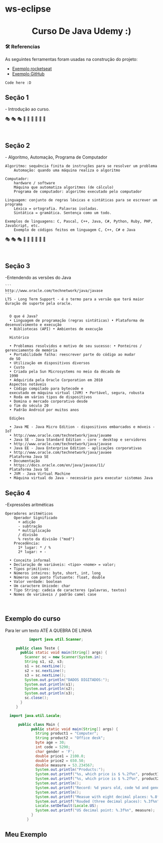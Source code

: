 # ws-eclipse
<h1 align="center">Curso De Java Udemy :)</h1>

### 🛠 Referencias 

As seguintes ferramentas foram usadas na construção do projeto:

- [Exemplo rocketseat](https://blog.rocketseat.com.br/como-fazer-um-bom-readme/#-t-tulo-e-descri-o)
- [Exemplo GitHub](https://docs.github.com/pt/get-started/writing-on-github/getting-started-with-writing-and-formatting-on-github/basic-writing-and-formatting-syntax)



```
Code here :D
```



<h2><b>Seção 1</b></h2>
  - Introdução ao curso.

:performing_arts:	:performing_arts:	:performing_arts:	 :rainbow:	:rainbow:	:rainbow:	:dizzy:	:dizzy:	:dizzy:	

  <br>  
  
<h2><b>Seção 2</b></h2>
    - Algoritmo, Automação, Programa  de Computador
    
    Algoritmo: sequência finita de instruções para se resolver um problema
        Automação: quando uma máquina realiza o algoritmo
    
    Computador:
        hardware / software
        Máquina que automatiza algoritmos (de cálculo)
        Programa de computador: algoritmo executado pelo computador

    Linguagem: conjunto de regras léxicas e sintáticas para se escrever um programa
        Léxica = ortografia. Palavras isoladas.
        Sintática = gramática. Sentença como um todo.

    Exemplos de linguagens: C, Pascal, C++, Java, C#, Python, Ruby, PHP, JavaScript, etc.
        Exemplo de códigos feitos em linguagem C, C++, C# e Java

:performing_arts:	:performing_arts:	:performing_arts:	 :rainbow:	:rainbow:	:rainbow:	:dizzy:	:dizzy:	:dizzy:	

  <br>  
  
<h2><b>Seção 3</b></h2>
   -Entendendo as versões do Java

    ```
    http://www.oracle.com/technetwork/java/javase
    ```
    LTS - Long Term Support - é o termo para a versão que terá maior duração de suporte pela oracle.
    

      O que é Java?
      • Linguagem de programação (regras sintáticas) • Plataforma de desenvolvimento e execução
      • Bibliotecas (API) • Ambientes de execução
      
      Histórico
      
      • Problemas resolvidos e motivo de seu sucesso: • Ponteiros / gerenciamento de memória
      • Portabilidade falha: reescrever parte do código ao mudar
      de SO
      • Utilização em dispositivos diversos
      • Custo
      • Criada pela Sun Microsystems no meio da década de
      1990
      • Adquirida pela Oracle Corporation em 2010
      Aspectos notáveis
      • Código compilado para bytecode e
      executado em máquina virtual (JVM) • Portável, segura, robusta
      • Roda em vários tipos de dispositivos
      • Domina o mercado corporativo desde
      o fim do século 20
      • Padrão Android por muitos anos
      
      Edições
      
      • Java ME - Java Micro Edition - dispositivos embarcados e móveis - IoT
      • http://www.oracle.com/technetwork/java/javame
      • Java SE - Java Standard Edition - core - desktop e servidores
      • http://www.oracle.com/technetwork/java/javase
      • Java EE - Java Enterprise Edition - aplicações corporativas
      • http://www.oracle.com/technetwork/java/javaee
      Plataforma Java SE
      • Documentação
      • https://docs.oracle.com/en/java/javase/11/
      Plataforma Java SE
      • JVM - Java Virtual Machine
      • Máquina virtual do Java - necessário para executar sistemas Java

<h2><b>Seção 4</b></h2>
   -Expressões aritméticas
   
    Operadores aritméticos
        Operador Significado
          + adição
          - subtração
          * multiplicação
          / divisão
          % resto da divisão ("mod")
        Precedência:
          1º lugar: * / %
          2º lugar: + -
          
      • Conceito informal
      • Declaração de variáveis: <tipo> <nome> = valor;
      • Tipos primitivos:
      • Números inteiros: byte, short, int, long
      • Números com ponto flutuante: float, double
      • Valor verdade: boolean
      • Um caractere Unicode: char
      • Tipo String: cadeia de caracteres (palavras, textos)
      • Nomes de variáveis / padrão camel case
      
      
      
 
 
 
<br>
<h2> Exemplo do curso </h2>
<p>Para ler um texto ATÉ A QUEBRA DE LINHA</p>
 
 
 ```java
            import java.util.Scanner;

      public class Teste {
        public static void main(String[] args) {
          Scanner sc = new Scanner(System.in);
          String s1, s2, s3;
          s1 = sc.nextLine();
          s2 = sc.nextLine();
          s3 = sc.nextLine();
          System.out.println("DADOS DIGITADOS:");
          System.out.println(s1);
          System.out.println(s2);
          System.out.println(s3);
          sc.close();
        }
      }
  ```
      
      
      
   


```java
  import java.util.Locale;

      public class Main {
            public static void main(String[] args) {
              String product1 = "Computer";
              String product2 = "Office desk";
              byte age = 30;
              int code = 5290;
              char gender = 'F';
              double price1 = 2100.0;
              double price2 = 650.50;
              double measure = 53.234567;
              System.out.println("Products:");
              System.out.printf("%s, which price is $ %.2f%n", product1, price1);
              System.out.printf("%s, which price is $ %.2f%n", product2, price2);
              System.out.println();
              System.out.printf("Record: %d years old, code %d and gender: %c%n", age, code, gender);
              System.out.println();
              System.out.printf("Measue with eight decimal places: %.8f%n", measure);
              System.out.printf("Rouded (three decimal places): %.3f%n", measure);
              Locale.setDefault(Locale.US);
              System.out.printf("US decimal point: %.3f%n", measure);
            }
          }
```

<h2>Meu Exemplo</h2>
